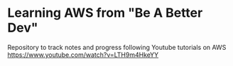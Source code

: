 # Learning AWS from "Be A Better Dev"

Repository to track notes and progress following Youtube tutorials on AWS
https://www.youtube.com/watch?v=LTH9m4HkeYY
